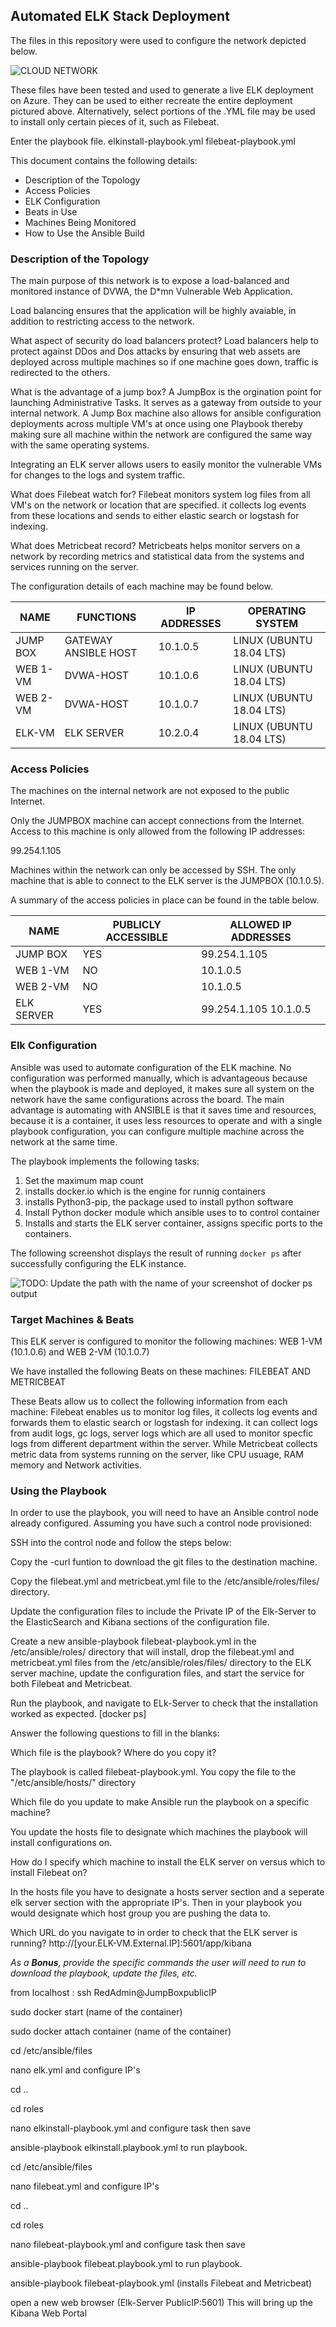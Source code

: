 ## Automated ELK Stack Deployment

The files in this repository were used to configure the network depicted below.

![CLOUD NETWORK](https://user-images.githubusercontent.com/86134880/122697274-fcf39c00-d212-11eb-89e4-a3d1cf17bd09.png)


These files have been tested and used to generate a live ELK deployment on Azure. They can be used to either recreate the entire deployment pictured above. Alternatively, select portions of the .YML file may be used to install only certain pieces of it, such as Filebeat.

 Enter the playbook file. elkinstall-playbook.yml
                          filebeat-playbook.yml

This document contains the following details:

- Description of the Topology
- Access Policies
- ELK Configuration
- Beats in Use
- Machines Being Monitored
- How to Use the Ansible Build


### Description of the Topology

The main purpose of this network is to expose a load-balanced and monitored instance of DVWA, the D*mn Vulnerable Web Application.

Load balancing ensures that the application will be highly avaiable, in addition to restricting access to the network.

What aspect of security do load balancers protect? Load balancers help to protect against DDos and Dos attacks by ensuring that web assets are deployed across multiple machines so if one machine goes down, traffic is redirected to the others. 

What is the advantage of a jump box? A JumpBox is the orgination point for launching Administrative Tasks. It serves as a gateway from outside to your internal network. A Jump Box machine also allows for ansible configuration deployments across multiple VM's at once using one Playbook thereby making sure all machine within the network are configured the same way with the same operating systems.

Integrating an ELK server allows users to easily monitor the vulnerable VMs for changes to the logs and system traffic.

  What does Filebeat watch for? Filebeat monitors system log files from all VM's on the network or location that are specified. it collects log events from these locations and sends to either elastic search or logstash for indexing. 


What does Metricbeat record? Metricbeats helps monitor servers on a network by recording metrics and statistical data from the systems and services running on the server. 

The configuration details of each machine may be found below.

| NAME     	| FUNCTIONS            	| IP ADDRESSES 	| OPERATING SYSTEM         	|
|----------	|----------------------	|--------------	|--------------------------	|
| JUMP BOX 	| GATEWAY ANSIBLE HOST 	| 10.1.0.5     	| LINUX (UBUNTU 18.04 LTS) 	|
| WEB 1-VM   	| DVWA-HOST            	| 10.1.0.6     	| LINUX (UBUNTU 18.04 LTS) 	|
| WEB 2-VM    	| DVWA-HOST            	| 10.1.0.7     	| LINUX (UBUNTU 18.04 LTS) 	|
| ELK-VM 	| ELK SERVER           	| 10.2.0.4     	| LINUX (UBUNTU 18.04 LTS) 	|


### Access Policies

The machines on the internal network are not exposed to the public Internet. 

Only the JUMPBOX machine can accept connections from the Internet. Access to this machine is only allowed from the following IP addresses:

99.254.1.105

Machines within the network can only be accessed by SSH. The only machine that is able to connect to the ELK server is the JUMPBOX (10.1.0.5).

A summary of the access policies in place can be found in the table below.

| NAME       	| PUBLICLY ACCESSIBLE 	| ALLOWED IP ADDRESSES  	|
|------------	|---------------------	|-----------------------	|
| JUMP BOX   	|        YES           	| 99.254.1.105          	|
| WEB 1-VM   	|        NO           	| 10.1.0.5              	|
| WEB 2-VM   	|        NO           	| 10.1.0.5              	|
| ELK SERVER 	|        YES          	| 99.254.1.105 10.1.0.5 	|



### Elk Configuration

Ansible was used to automate configuration of the ELK machine. No configuration was performed manually, which is advantageous because when the playbook is made and deployed, it makes sure all system on the network have the same configurations across the board. The main advantage is automating with ANSIBLE is that it saves time and resources, because it is a container, it uses less resources to operate and with a single playbook configuration, you can configure multiple machine across the network at the same time.

The playbook implements the following tasks:

1. Set the maximum map count
2. installs docker.io which is the engine for runnig containers
3. installs Python3-pip, the package used to install python software
4. Install Python docker module which ansible uses to to control container
5. Installs and starts the ELK server container, assigns specific ports to the containers.


The following screenshot displays the result of running `docker ps` after successfully configuring the ELK instance.

![TODO: Update the path with the name of your screenshot of docker ps output](Images/docker_ps_output.png)



### Target Machines & Beats

This ELK server is configured to monitor the following machines: WEB 1-VM (10.1.0.6) and WEB 2-VM (10.1.0.7)

We have installed the following Beats on these machines: FILEBEAT AND METRICBEAT

These Beats allow us to collect the following information from each machine: Filebeat enables us to monitor log files, it collects log events and forwards them to elastic search or logstash for indexing. it can collect logs from audit logs, gc logs, server logs which are all used to monitor specfic logs from different department within the server. While Metricbeat collects metric data from systems running on the server, like CPU usuage, RAM memory and Network activities.



### Using the Playbook


In order to use the playbook, you will need to have an Ansible control node already configured. Assuming you have such a control node provisioned: 

SSH into the control node and follow the steps below:

Copy the -curl funtion to download the git files to the destination machine.

Copy the filebeat.yml and metricbeat.yml file to the /etc/ansible/roles/files/ directory.

Update the configuration files to include the Private IP of the Elk-Server to the ElasticSearch and Kibana sections of the configuration file.

Create a new ansible-playbook filebeat-playbook.yml in the /etc/ansible/roles/ directory that will install, drop the filebeat.yml and metricbeat.yml files from the /etc/ansible/roles/files/ directory to the ELK server machine, update the configuration files, and start the service for both Filebeat and Metricbeat.

Run the playbook, and navigate to ELk-Server to check that the installation worked as expected. [docker ps]


Answer the following questions to fill in the blanks:

Which file is the playbook? Where do you copy it? 

The playbook is called filebeat-playbook.yml. You copy the file to the "/etc/ansible/hosts/" directory


Which file do you update to make Ansible run the playbook on a specific machine? 

You update the hosts file to designate which machines the playbook will install configurations on.


How do I specify which machine to install the ELK server on versus which to install Filebeat on? 

In the hosts file you have to designate a hosts server section and a seperate elk server section with the appropriate IP's. Then in your playbook you would designate which host group you are pushing the data to.


Which URL do you navigate to in order to check that the ELK server is running? http://[your.ELK-VM.External.IP]:5601/app/kibana


_As a **Bonus**, provide the specific commands the user will need to run to download the playbook, update the files, etc._

from localhost : ssh RedAdmin@JumpBoxpublicIP

sudo docker start (name of the container)

sudo docker attach container (name of the container)

cd /etc/ansible/files

nano elk.yml and configure IP's

cd ..

cd roles

nano elkinstall-playbook.yml and configure task then save

ansible-playbook elkinstall.playbook.yml to run playbook.


cd /etc/ansible/files

nano filebeat.yml and configure IP's

cd ..

cd roles

nano filebeat-playbook.yml and configure task then save

ansible-playbook filebeat.playbook.yml to run playbook.

ansible-playbook filebeat-playbook.yml (installs Filebeat and Metricbeat)


open a new web browser (Elk-Server PublicIP:5601) This will bring up the Kibana Web Portal
